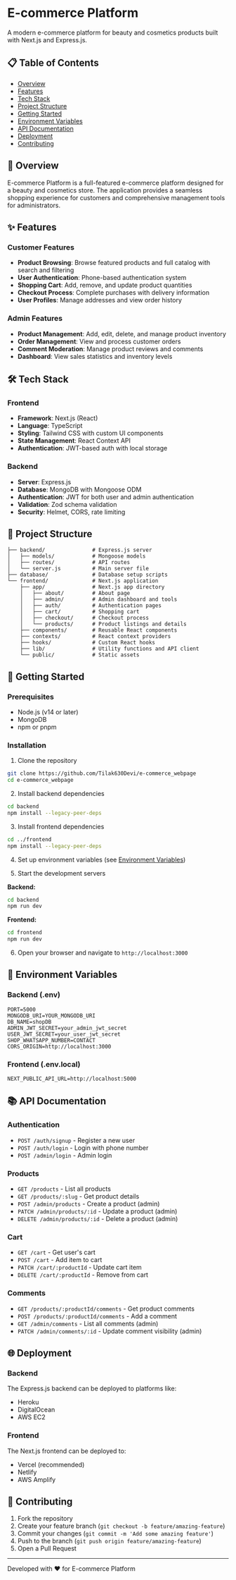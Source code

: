 # E-commerce Platform

A modern e-commerce platform for beauty and cosmetics products built with Next.js and Express.js.

## 📋 Table of Contents

- [Overview](#overview)
- [Features](#features)
- [Tech Stack](#tech-stack)
- [Project Structure](#project-structure)
- [Getting Started](#getting-started)
- [Environment Variables](#environment-variables)
- [API Documentation](#api-documentation)
- [Deployment](#deployment)
- [Contributing](#contributing)

## 🌟 Overview

E-commerce Platform is a full-featured e-commerce platform designed for a beauty and cosmetics store. The application provides a seamless shopping experience for customers and comprehensive management tools for administrators.

## ✨ Features

### Customer Features

- **Product Browsing**: Browse featured products and full catalog with search and filtering
- **User Authentication**: Phone-based authentication system
- **Shopping Cart**: Add, remove, and update product quantities
- **Checkout Process**: Complete purchases with delivery information
- **User Profiles**: Manage addresses and view order history

### Admin Features

- **Product Management**: Add, edit, delete, and manage product inventory
- **Order Management**: View and process customer orders
- **Comment Moderation**: Manage product reviews and comments
- **Dashboard**: View sales statistics and inventory levels

## 🛠️ Tech Stack

### Frontend

- **Framework**: Next.js (React)
- **Language**: TypeScript
- **Styling**: Tailwind CSS with custom UI components
- **State Management**: React Context API
- **Authentication**: JWT-based auth with local storage

### Backend

- **Server**: Express.js
- **Database**: MongoDB with Mongoose ODM
- **Authentication**: JWT for both user and admin authentication
- **Validation**: Zod schema validation
- **Security**: Helmet, CORS, rate limiting

## 📁 Project Structure

```
├── backend/               # Express.js server
│   ├── models/            # Mongoose models
│   ├── routes/            # API routes
│   └── server.js          # Main server file
├── database/              # Database setup scripts
└── frontend/              # Next.js application
    ├── app/               # Next.js app directory
    │   ├── about/         # About page
    │   ├── admin/         # Admin dashboard and tools
    │   ├── auth/          # Authentication pages
    │   ├── cart/          # Shopping cart
    │   ├── checkout/      # Checkout process
    │   └── products/      # Product listings and details
    ├── components/        # Reusable React components
    ├── contexts/          # React context providers
    ├── hooks/             # Custom React hooks
    ├── lib/               # Utility functions and API client
    └── public/            # Static assets
```

## 🚀 Getting Started

### Prerequisites

- Node.js (v14 or later)
- MongoDB
- npm or pnpm

### Installation

1. Clone the repository

```bash
git clone https://github.com/Tilak630Devi/e-commerce_webpage
cd e-commerce_webpage
```

2. Install backend dependencies

```bash
cd backend
npm install --legacy-peer-deps
```

3. Install frontend dependencies

```bash
cd ../frontend
npm install --legacy-peer-deps
```

4. Set up environment variables (see [Environment Variables](#environment-variables))

5. Start the development servers

**Backend:**

```bash
cd backend
npm run dev
```

**Frontend:**

```bash
cd frontend
npm run dev
```

6. Open your browser and navigate to `http://localhost:3000`

## 🔐 Environment Variables

### Backend (.env)

```
PORT=5000
MONGODB_URI=YOUR_MONGODB_URI
DB_NAME=shopDB
ADMIN_JWT_SECRET=your_admin_jwt_secret
USER_JWT_SECRET=your_user_jwt_secret
SHOP_WHATSAPP_NUMBER=CONTACT
CORS_ORIGIN=http://localhost:3000
```

### Frontend (.env.local)

```
NEXT_PUBLIC_API_URL=http://localhost:5000
```

## 📚 API Documentation

### Authentication

- `POST /auth/signup` - Register a new user
- `POST /auth/login` - Login with phone number
- `POST /admin/login` - Admin login

### Products

- `GET /products` - List all products
- `GET /products/:slug` - Get product details
- `POST /admin/products` - Create a product (admin)
- `PATCH /admin/products/:id` - Update a product (admin)
- `DELETE /admin/products/:id` - Delete a product (admin)

### Cart

- `GET /cart` - Get user's cart
- `POST /cart` - Add item to cart
- `PATCH /cart/:productId` - Update cart item
- `DELETE /cart/:productId` - Remove from cart

### Comments

- `GET /products/:productId/comments` - Get product comments
- `POST /products/:productId/comments` - Add a comment
- `GET /admin/comments` - List all comments (admin)
- `PATCH /admin/comments/:id` - Update comment visibility (admin)

## 🌐 Deployment

### Backend

The Express.js backend can be deployed to platforms like:

- Heroku
- DigitalOcean
- AWS EC2

### Frontend

The Next.js frontend can be deployed to:

- Vercel (recommended)
- Netlify
- AWS Amplify

## 👥 Contributing

1. Fork the repository
2. Create your feature branch (`git checkout -b feature/amazing-feature`)
3. Commit your changes (`git commit -m 'Add some amazing feature'`)
4. Push to the branch (`git push origin feature/amazing-feature`)
5. Open a Pull Request

---

Developed with ❤️ for E-commerce Platform
